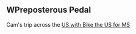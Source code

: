 ## WPreposterous Pedal

Cam's trip across the [US with Bike the US for MS](http://biketheusforms.org/)
